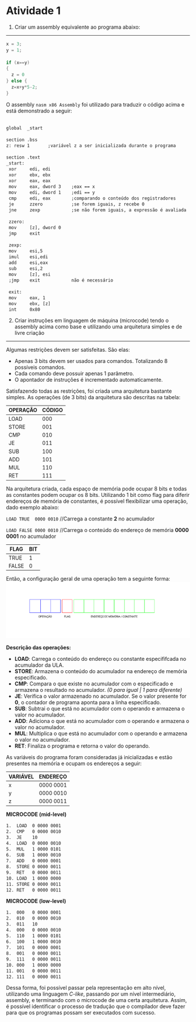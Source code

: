 Atividade 1
======
1. Criar um assembly equivalente ao programa abaixo:
---
  ```c
  x = 3;
  y = 1;

  if (x==y)
  {
  	z = 0
  } else {
  	z=x+y*5-2;
  }
  ```

  O assembly `nasm x86 Assembly` foi utilizado para traduzir o código acima e está demonstrado a seguir:

  ```assembly

  global  _start

  section .bss
  z: resw 1       ;variável z a ser inicializada durante o programa

  section .text
  _start:
   xor     edi, edi
   xor     ebx, ebx
   xor     eax, eax
   mov     eax, dword 3    ;eax == x
   mov     edi, dword 1    ;edi == y
   cmp     edi, eax        ;comparando o conteúdo dos registradores
   je      zzero           ;se forem iguais, z recebe 0
   jne     zexp            ;se não forem iguais, a expressão é avaliada

   zzero:
   mov     [z], dword 0
   jmp     exit

   zexp:
   mov     esi,5
   imul    esi,edi
   add     esi,eax
   sub     esi,2
   mov     [z], esi
   ;jmp    exit            não é necessário

   exit:
   mov     eax, 1
   mov     ebx, [z]
   int     0x80
  ```

2. Criar instruções em linguagem de máquina (microcode) tendo o assembly acima como base e utilizando uma arquitetura simples e de livre criação
---

Algumas restrições devem ser satisfeitas. São elas:

*  Apenas 3 bits devem ser usados para comandos. Totalizando 8 possíveis comandos.
*  Cada comando deve possuir apenas 1 parâmetro.
*  O apontador de instruções é incrementado automaticamente.

Satisfazendo todas as restrições, foi criada uma arquitetura bastante simples. As operações (de 3 bits) da arquitetura são descritas na tabela:

OPERAÇÃO|CÓDIGO
------|------
LOAD|000
STORE|001
CMP|010
JE|011
SUB|100
ADD|101
MUL|110
RET|111

Na arquitetura criada, cada espaço de memória pode ocupar 8 bits e todas as constantes podem ocupar os 8 bits. Utilizando 1 bit como flag para diferir endereços de memória de constantes, é possível flexibilizar uma operação, dado exemplo abaixo:

`LOAD TRUE  0000 0010` //Carrega a constante **2** no acumulador

`LOAD FALSE 0000 0010` //Carrega o conteúdo do endereço de memória **0000 0001** no acumulador

FLAG|BIT
--|--
TRUE|1
FALSE|0

Então, a configuração geral de uma operação tem a seguinte forma:
![Representação geral de uma operação](https://github.com/anjoshigor/compilers/blob/master/assignment1/images/represent.png)

**Descrição das operações:**

* **LOAD**: Carrega o conteúdo do endereço ou constante especififcada no acumulador da ULA.
* **STORE**: Armazena o conteúdo do acumulador na endereço de memória especificado.
* **CMP**: Compara o que existe no acumulador com o especificado e armazena o resultado no acumulador. *(0 para igual | 1 para diferente)*
* **JE**: Verifica o valor armazenado no acumulador. Se o valor presente for **0**, o contador de programa aponta para a linha especificado.
* **SUB**: Subtrai o que está no acumulador com o operando e armazena o valor no acumulador.
* **ADD**: Adiciona o que está no acumulador com o operando e armazena o valor no acumulador.
* **MUL**: Multiplica o que está no acumulador com o operando e armazena o valor no acumulador.
* **RET**: Finaliza o programa e retorna o valor do operando.

As variáveis do programa foram consideradas já inicializadas e estão presentes na memória e ocupam os endereços a seguir:

VARIÁVEL|ENDEREÇO
-----|-----
x|0000 0001
y|0000 0010
z|0000 0011

**MICROCODE (mid-level)**
```
1.  LOAD  0 0000 0001
2.  CMP   0 0000 0010
3.  JE    10
4.  LOAD  0 0000 0010
5.  MUL   1 0000 0101
6.  SUB   1 0000 0010
7.  ADD   0 0000 0001
8.  STORE 0 0000 0011
9.  RET   0 0000 0011
10. LOAD  1 0000 0000
11. STORE 0 0000 0011
12. RET   0 0000 0011

```
**MICROCODE (low-level)**
```
1.  000   0 0000 0001
2.  010   0 0000 0010
3.  011   10
4.  000   0 0000 0010
5.  110   1 0000 0101
6.  100   1 0000 0010
7.  101   0 0000 0001
8.  001   0 0000 0011
9.  111   0 0000 0011
10. 000   1 0000 0000
11. 001   0 0000 0011
12. 111   0 0000 0011

```
Dessa forma, foi possível passar pela representação em alto nível, utilizando uma linguagem *C-like*, passando por um nível intermediário, assembly, e terminando com o microcode de uma certa arquitetura. Assim, é possível identificar o processo de tradução que o compilador deve fazer para que os programas possam ser executados com sucesso.
